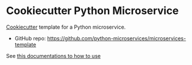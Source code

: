 # Cookiecutter Python Microservice


[Cookiecutter](https://github.com/audreyr/cookiecutter) template for a Python microservice.

* GitHub repo: https://github.com/python-microservices/microservices-template


See [this documentations to how to use](https://python-microservices.github.io/template/)